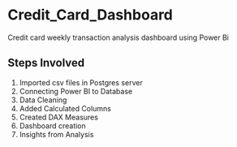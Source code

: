 # Credit_Card_Dashboard
Credit card weekly transaction analysis dashboard using Power Bi


## Steps Involved
  1. Imported csv files in Postgres server
  2. Connecting Power BI to Database
  3. Data Cleaning
  4. Added Calculated Columns
  5. Created DAX Measures
  6. Dashboard creation
  7. Insights from Analysis
